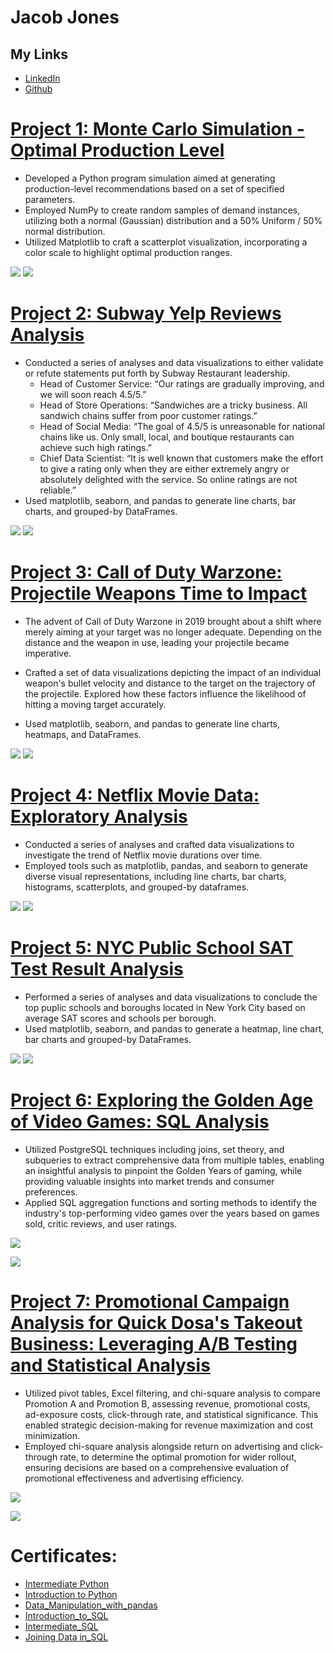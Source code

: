 # Jacob Jones

## My Links
* [LinkedIn](https://www.linkedin.com/in/jacob-jones-jj315/)
* [Github](https://github.com/JacobJones315)


# [Project 1: Monte Carlo Simulation - Optimal Production Level](https://github.com/JacobJones315/Monte-Carlo-Simulation_Optimal-Production-Level/tree/main)
* Developed a Python program simulation aimed at generating production-level recommendations based on a set of specified parameters.
* Employed NumPy to create random samples of demand instances, utilizing both a normal (Gaussian) distribution and a 50% Uniform / 50% normal distribution.
* Utilized Matplotlib to craft a scatterplot visualization, incorporating a color scale to highlight optimal production ranges.
  
![](/images/MCS_fig1.0.png)
![](/images/MCS_fig2.0.0.png)


# [Project 2: Subway Yelp Reviews Analysis](https://github.com/JacobJones315/Subway_Yelp_Review-Analysis)
* Conducted a series of analyses and data visualizations to either validate or refute statements put forth by Subway Restaurant leadership.
  * Head of Customer Service: “Our ratings are gradually improving, and we will soon reach 4.5/5.”
  * Head of Store Operations: “Sandwiches are a tricky business. All sandwich chains suffer from poor customer ratings.”
  * Head of Social Media: “The goal of 4.5/5 is unreasonable for national chains like us. Only small, local, and boutique restaurants can achieve such high ratings.”
  * Chief Data Scientist: “It is well known that customers make the effort to give a rating only when they are either extremely angry or absolutely delighted with the service. So online ratings are not reliable.”
* Used matplotlib, seaborn, and pandas to generate line charts, bar charts, and grouped-by DataFrames.
  
![](/images/Subway_fig2.png)
![](/images/Subway_fig11.png)

# [Project 3: Call of Duty Warzone: Projectile Weapons Time to Impact](https://github.com/JacobJones315/Call_of_Duty_Warzone)
* The advent of Call of Duty Warzone in 2019 brought about a shift where merely aiming at your target was no longer adequate. Depending on the distance and the weapon in use, leading your projectile became imperative.
* Crafted a set of data visualizations depicting the impact of an individual weapon's bullet velocity and distance to the target on the trajectory of the projectile. Explored how these factors influence the likelihood of hitting a moving target accurately.
 
* Used matplotlib, seaborn, and pandas to generate line charts, heatmaps, and DataFrames.
  
![](/images/COD_SuccessHMfig1.png)
![](/images/CODBTTfig2.png)

# [Project 4: Netflix Movie Data: Exploratory Analysis](https://github.com/JacobJones315/Netflix_Movie_Data_Analysis)
* Conducted a series of analyses and crafted data visualizations to investigate the trend of Netflix movie durations over time.
* Employed tools such as matplotlib, pandas, and seaborn to generate diverse visual representations, including line charts, bar charts, histograms, scatterplots, and grouped-by dataframes.
  
![](/images/Netflix_fig5.png)
![](/images/Netflix_fig2.png)

# [Project 5: NYC Public School SAT Test Result Analysis](https://github.com/JacobJones315/NYC_Public_School_SAT_Analysis)
* Performed a series of analyses and data visualizations to conclude the top puplic schools and boroughs located in New York City based on average SAT scores and schools per borough.
* Used matplotlib, seaborn, and pandas to generate a heatmap, line chart, bar charts and grouped-by DataFrames.

![](/images/NYC_BC1.png)
![](/images/NYC_BC2.png)

# [Project 6: Exploring the Golden Age of Video Games: SQL Analysis](https://github.com/JacobJones315/Golden_Age_of_Video_Games)
* Utilized PostgreSQL techniques including joins, set theory, and subqueries to extract comprehensive data from multiple tables, enabling an insightful analysis to pinpoint the Golden Years of gaming, while providing valuable insights into market trends and consumer preferences.
* Applied SQL aggregation functions and sorting methods to identify the industry's top-performing video games over the years based on games sold, critic reviews, and user ratings. 

![](/images/Years_both_players_and_critics_loved.png)

![](/images/Sales_in_the_Golden_Years_of_Gaming.png)

# [Project 7: Promotional Campaign Analysis for Quick Dosa's Takeout Business: Leveraging A/B Testing and Statistical Analysis](https://github.com/JacobJones315/Quick_Dosa_Promotional_Campaign_Analysis)
* Utilized pivot tables, Excel filtering, and chi-square analysis to compare Promotion A and Promotion B, assessing revenue, promotional costs, ad-exposure costs, click-through rate, and statistical significance. This enabled strategic decision-making for revenue maximization and cost minimization.
* Employed chi-square analysis alongside return on advertising and click-through rate, to determine the optimal promotion for wider rollout, ensuring decisions are based on a comprehensive evaluation of promotional effectiveness and advertising efficiency.

![](/images/Promotion_A-B_ROA_Data1.png)

![](/images/Promotion_A-B_ROA_Calculations.png)

# Certificates:
* [Intermediate Python](https://github.com/JacobJones315/JacobJones315/blob/main/Certificates/Intermediate_Python.pdf)
* [Introduction to Python](https://github.com/JacobJones315/JacobJones315/blob/main/Certificates/Introduction_to_Python.pdf)
* [Data_Manipulation_with_pandas](https://github.com/JacobJones315/JacobJones315/blob/main/Certificates/Data_Manipulation_with_pandas.pdf)
* [Introduction_to_SQL](https://github.com/JacobJones315/JacobJones315/blob/main/Certificates/Introduction_to_SQL.pdf)
* [Intermediate_SQL](https://github.com/JacobJones315/JacobJones315/blob/main/Certificates/Intermediate%20SQL.pdf)
* [Joining Data in_SQL](https://github.com/JacobJones315/JacobJones315/blob/main/Certificates/Joining%20Data%20in%20SQL.pdf)
